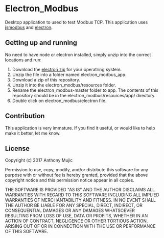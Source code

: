 Electron_Modbus
===============
Desktop application to used to test Modbus TCP.
This application uses [jsmodbus](https://github.com/Cloud-Automation/node-modbus) and [electron](https://electron.atom.io/).


Getting up and running
----------------------
No need to have node or electron installed, simply unzip into the correct locations and run:
1. Download the [electron zip](https://github.com/electron/electron/releases/tag/v1.6.11) for your operatring system.
2. Unzip the file into a folder named electron_modbus_app.
3. Download a zip of this repository.
4. Unzip it into the electron_modbus/resources folder.
5. Rename the electron_modbus-master folder to app. The contents of this repository should be in the electron_modbus/resources/app/ directory.
6. Double click on electron_modbus/electron file.


Contribution
------------
This application is very immature. If you find it useful, or would like to help make it better, let me know.


License
-------
Copyright (c) 2017 Anthony Mujic

Permission to use, copy, modify, and/or distribute this software for any
purpose with or without fee is hereby granted, provided that the above
copyright notice and this permission notice appear in all copies.

THE SOFTWARE IS PROVIDED "AS IS" AND THE AUTHOR DISCLAIMS ALL WARRANTIES WITH
REGARD TO THIS SOFTWARE INCLUDING ALL IMPLIED WARRANTIES OF MERCHANTABILITY
AND FITNESS. IN NO EVENT SHALL THE AUTHOR BE LIABLE FOR ANY SPECIAL, DIRECT,
INDIRECT, OR CONSEQUENTIAL DAMAGES OR ANY DAMAGES WHATSOEVER RESULTING FROM
LOSS OF USE, DATA OR PROFITS, WHETHER IN AN ACTION OF CONTRACT, NEGLIGENCE
OR OTHER TORTIOUS ACTION, ARISING OUT OF OR IN CONNECTION WITH THE USE OR
PERFORMANCE OF THIS SOFTWARE.

